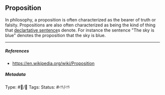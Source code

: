 ## Proposition

In philosophy, a proposition is often characterized as the bearer of truth or falsity. Propositions are also often characterized as being the kind of thing that [declartative sentence]()s denote. For instance the sentence "The sky is blue" denotes the proposition that the sky is blue.

---

##### References

* https://en.wikipedia.org/wiki/Proposition

##### Metadata

Type: #🔵/🔵 
Tags:
Status: #⛅️/⛅️
